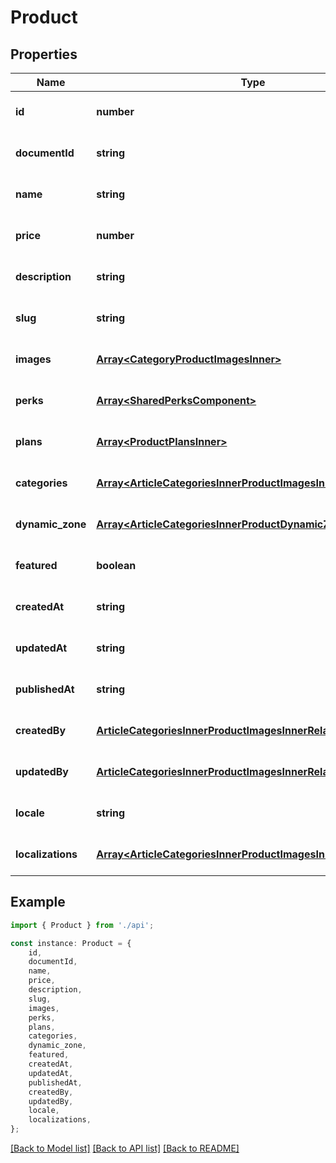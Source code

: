 # Product


## Properties

Name | Type | Description | Notes
------------ | ------------- | ------------- | -------------
**id** | **number** |  | [optional] [default to undefined]
**documentId** | **string** |  | [optional] [default to undefined]
**name** | **string** |  | [optional] [default to undefined]
**price** | **number** |  | [optional] [default to undefined]
**description** | **string** |  | [optional] [default to undefined]
**slug** | **string** |  | [optional] [default to undefined]
**images** | [**Array&lt;CategoryProductImagesInner&gt;**](CategoryProductImagesInner.md) |  | [optional] [default to undefined]
**perks** | [**Array&lt;SharedPerksComponent&gt;**](SharedPerksComponent.md) |  | [optional] [default to undefined]
**plans** | [**Array&lt;ProductPlansInner&gt;**](ProductPlansInner.md) |  | [optional] [default to undefined]
**categories** | [**Array&lt;ArticleCategoriesInnerProductImagesInnerRelatedInner&gt;**](ArticleCategoriesInnerProductImagesInnerRelatedInner.md) |  | [optional] [default to undefined]
**dynamic_zone** | [**Array&lt;ArticleCategoriesInnerProductDynamicZoneInner&gt;**](ArticleCategoriesInnerProductDynamicZoneInner.md) |  | [optional] [default to undefined]
**featured** | **boolean** |  | [optional] [default to undefined]
**createdAt** | **string** |  | [optional] [default to undefined]
**updatedAt** | **string** |  | [optional] [default to undefined]
**publishedAt** | **string** |  | [optional] [default to undefined]
**createdBy** | [**ArticleCategoriesInnerProductImagesInnerRelatedInner**](ArticleCategoriesInnerProductImagesInnerRelatedInner.md) |  | [optional] [default to undefined]
**updatedBy** | [**ArticleCategoriesInnerProductImagesInnerRelatedInner**](ArticleCategoriesInnerProductImagesInnerRelatedInner.md) |  | [optional] [default to undefined]
**locale** | **string** |  | [optional] [default to undefined]
**localizations** | [**Array&lt;ArticleCategoriesInnerProductImagesInnerRelatedInner&gt;**](ArticleCategoriesInnerProductImagesInnerRelatedInner.md) |  | [optional] [default to undefined]

## Example

```typescript
import { Product } from './api';

const instance: Product = {
    id,
    documentId,
    name,
    price,
    description,
    slug,
    images,
    perks,
    plans,
    categories,
    dynamic_zone,
    featured,
    createdAt,
    updatedAt,
    publishedAt,
    createdBy,
    updatedBy,
    locale,
    localizations,
};
```

[[Back to Model list]](../README.md#documentation-for-models) [[Back to API list]](../README.md#documentation-for-api-endpoints) [[Back to README]](../README.md)

